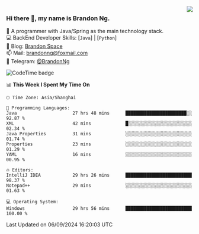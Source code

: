 <img  align="right" src="https://github-readme-stats-brandon0824.vercel.app/api/top-langs/?username=brandon0824&layout=compact">

### Hi there 👋, my name is Brandon Ng.

🌱 A programmer with Java/Spring as the main technology stack.  
💻 BackEnd Developer Skills: [`Java`] | [`Python`]  
📝 Blog: [Brandon Space](https://brandonng.tech)  
📫 Mail: brandonng@foxmail.com  
📰 Telegram: [@BrandonNg](https://t.me/BrandonNg24)  

![CodeTime badge](https://img.shields.io/endpoint?style=flat-square&url=https%3A%2F%2Fapi.codetime.dev%2Fshield%3Fid%3D128%26project%3D%26in%3D604800000)

<!--START_SECTION:waka-->
📊 **This Week I Spent My Time On** 

```text
🕑︎ Time Zone: Asia/Shanghai

💬 Programming Languages: 
Java                     27 hrs 48 mins      ███████████████████████░░   92.87 % 
XML                      42 mins             █░░░░░░░░░░░░░░░░░░░░░░░░   02.34 % 
Java Properties          31 mins             ░░░░░░░░░░░░░░░░░░░░░░░░░   01.74 % 
Properties               23 mins             ░░░░░░░░░░░░░░░░░░░░░░░░░   01.29 % 
YAML                     16 mins             ░░░░░░░░░░░░░░░░░░░░░░░░░   00.95 % 

🔥 Editors: 
IntelliJ IDEA            29 hrs 26 mins      █████████████████████████   98.37 % 
Notepad++                29 mins             ░░░░░░░░░░░░░░░░░░░░░░░░░   01.63 % 

💻 Operating System: 
Windows                  29 hrs 56 mins      █████████████████████████   100.00 % 
```


 Last Updated on 06/09/2024 16:20:03 UTC
<!--END_SECTION:waka-->
